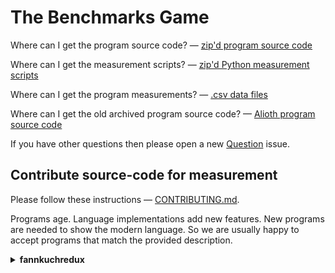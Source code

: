 The Benchmarks Game
===================

Where can I get the program source code? 
 — [zip'd program source code](/public/download/benchmarksgame-sourcecode.zip)

Where can I get the measurement scripts? 
 — [zip'd Python measurement scripts](/public/download/benchmarksgame-script.zip)

Where can I get the program measurements? 
 — [.csv data files](/public/data)

Where can I get the old archived program source code? 
 — [Alioth program source code](https://salsa.debian.org/benchmarksgame-team/archive-alioth-benchmarksgame)

If you have other questions then please open a new [Question](https://salsa.debian.org/benchmarksgame-team/benchmarksgame/issues/new?issuable_template=Question) issue.


Contribute source-code for measurement
--------------------------------------

Please follow these instructions — [CONTRIBUTING.md](/CONTRIBUTING.md).

Programs age. Language implementations add new features. New programs are needed to show the modern language. So we are usually happy to accept programs that match the provided description.


<p>
  <details>
    <summary><strong>fannkuchredux</strong></summary>
    <table>
      <tr>
        <th>program
        <th>secs
        <th>mem
        <th>gz
        <th>cpu
      </tr>
        <tr>
          <td>java&nbsp;#&nbsp;3
          <td>4.48
          <td>34,632
          <td>1257
          <td>4.58
        </tr>
        <tr>
          <td>java&nbsp;#&nbsp;1
          <td>1.32
          <td>34,868
          <td>1282
          <td>4.97
        </tr>
        <tr>
          <td>java&nbsp;#&nbsp;2
          <td>5.85
          <td>35,364
          <td>514
          <td>5.94
        </tr>
        <tr>
          <td>python&nbsp;#&nbsp;4
          <td>40.56
          <td>48,080
          <td>1080
          <td>159.05
        </tr>
        <tr>
          <td>python&nbsp;#&nbsp;6
          <td>161.63
          <td>8,380
          <td>559
          <td>161.58
        </tr>

    </table>
  </details>
</p>
<p>
  <details>
    <summary><strong>nbody</strong></summary>
    <table>
      <tr>
        <th>program
        <th>secs
        <th>mem
        <th>gz
        <th>cpu
      </tr>
        <tr>
          <td>java&nbsp;#&nbsp;5
          <td>0.12
          <td>0
          <td>1429
          <td>0.16
        </tr>
        <tr>
          <td>java&nbsp;#&nbsp;3
          <td>0.12
          <td>0
          <td>1430
          <td>0.16
        </tr>
        <tr>
          <td>java&nbsp;#&nbsp;4
          <td>0.12
          <td>0
          <td>1489
          <td>0.16
        </tr>
        <tr>
          <td>java&nbsp;#&nbsp;2
          <td>0.12
          <td>0
          <td>1424
          <td>0.17
        </tr>
        <tr>
          <td>java&nbsp;#&nbsp;1
          <td>0.14
          <td>0
          <td>1430
          <td>0.20
        </tr>
        <tr>
          <td>python&nbsp;#&nbsp;2
          <td>0.89
          <td>8,608
          <td>1413
          <td>0.89
        </tr>

    </table>
  </details>
</p>
<p>
  <details>
    <summary><strong>spectralnorm</strong></summary>
    <table>
      <tr>
        <th>program
        <th>secs
        <th>mem
        <th>gz
        <th>cpu
      </tr>
        <tr>
          <td>java&nbsp;#&nbsp;1
          <td>5.03
          <td>36,964
          <td>514
          <td>5.14
        </tr>
        <tr>
          <td>java&nbsp;#&nbsp;3
          <td>1.44
          <td>37,820
          <td>756
          <td>5.28
        </tr>
        <tr>
          <td>java&nbsp;#&nbsp;2
          <td>1.44
          <td>36,880
          <td>950
          <td>5.29
        </tr>
        <tr>
          <td>python&nbsp;#&nbsp;6
          <td>193.53
          <td>9,116
          <td>504
          <td>193.46
        </tr>
        <tr>
          <td>python&nbsp;#&nbsp;7
          <td>52.17
          <td>50,092
          <td>619
          <td>205.93
        </tr>

    </table>
  </details>
</p>


Suggestions?
------------

If you wish to suggest some kind of change then please open a new [Change](https://salsa.debian.org/benchmarksgame-team/benchmarksgame/issues/new?issuable_template=Change) issue.


Website
-------

Toy-program performance measurements for ~24 language implementations.

https://benchmarksgame-team.pages.debian.net/benchmarksgame/


"The best way to complain is to make things."
---------------------------------------------



